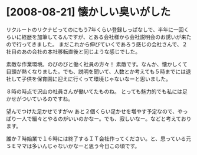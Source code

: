 # [2008-08-21] 懐かしい臭いがした


リクルートのリクナビってのにもう7年くらい登録しっぱなしで、半年に一回くらいに経歴を加筆してるんですが、とある会社様から会社説明会のお誘いが来たので行ってきました。
まだこれから伸びていくであろう感じの会社さんで、２社目のあの会社の本社移転直後と同じような感じでした。

素敵な作業環境。のびのびと働く社員の方々！
素敵です。なんか、懐かしくて目頭が熱くなりました。でも、説明を聞いて、人数とか考えても５時までには退社して子供を保育園に迎えに行くって環境じゃないなーと思いました。

８時の時点で沢山の社員さんが働いてたものね。
とっても魅力的でも私には足かせがついているのですね。

望んでつけた足かせですがｗ
あと２個くらい足かせを増やす予定なので、やっぱり一人で細々とやるのがいいのかなー。でも、寂しいなー。などと考えております。

誰か７時始業で１６時には終了するＩＴ会社作ってください。と、思っている元ＳＥママは多いんじゃないかなーと思う今日この頃です。

